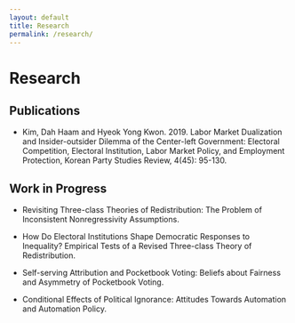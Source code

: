 ```yaml
---
layout: default
title: Research
permalink: /research/
---
```


# Research

## Publications

- Kim, Dah Haam and Hyeok Yong Kwon. 2019. Labor Market Dualization and Insider-outsider Dilemma of the Center-left Government: Electoral Competition, Electoral Institution, Labor Market Policy, and Employment Protection, Korean Party Studies Review, 4(45): 95-130.

## Work in Progress

- Revisiting Three-class Theories of Redistribution: The Problem of Inconsistent Nonregressivity Assumptions.

- How Do Electoral Institutions Shape Democratic Responses to Inequality? Empirical Tests of a Revised Three-class Theory of Redistribution.

- Self-serving Attribution and Pocketbook Voting: Beliefs about Fairness and Asymmetry of Pocketbook Voting.

- Conditional Effects of Political Ignorance: Attitudes Towards Automation and Automation Policy.

